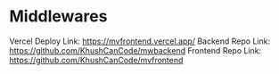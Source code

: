 # Middlewares

Vercel Deploy Link: https://mvfrontend.vercel.app/
Backend Repo Link: https://github.com/KhushCanCode/mwbackend
Frontend Repo Link: https://github.com/KhushCanCode/mvfrontend
